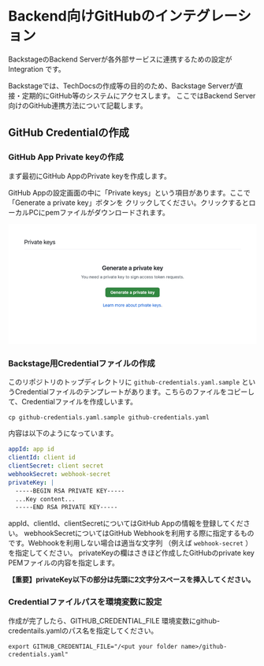 # Backend向けGitHubのインテグレーション

BackstageのBackend Serverが各外部サービスに連携するための設定が Integration です。

Backstageでは、TechDocsの作成等の目的のため、Backstage Serverが直接・定期的にGitHub等のシステムにアクセスします。
ここではBackend Server向けのGitHub連携方法について記載します。

## GitHub Credentialの作成

### GitHub App Private keyの作成

まず最初にGitHub AppのPrivate keyを作成します。

GitHub Appの設定画面の中に「Private keys」という項目があります。ここで「Generate a private key」ボタンを
クリックしてください。クリックするとローカルPCにpemファイルがダウンロードされます。

![generate github private key](./generate-private-key.png)

### Backstage用Credentialファイルの作成

このリポジトリのトップディレクトリに `github-credentials.yaml.sample` というCredentialファイルのテンプレートがあります。こちらのファイルをコピーして、Credentialファイルを作成しいます。

```shell
cp github-credentials.yaml.sample github-credentials.yaml

```

内容は以下のようになっています。

```yaml
appId: app id
clientId: client id
clientSecret: client secret
webhookSecret: webhook-secret
privateKey: |
  -----BEGIN RSA PRIVATE KEY-----
  ...Key content...
  -----END RSA PRIVATE KEY-----
```

appId、clientId、clientSecretについてはGitHub Appの情報を登録してください。
webhookSecretについてはGitHub Webhookを利用する際に指定するものです。Webhookを利用しない場合は適当な文字列
（例えば `webhook-secret` ）を指定してください。
privateKeyの欄はさきほど作成したGitHubのprivate key PEMファイルの内容を指定します。


**【重要】privateKey以下の部分は先頭に2文字分スペースを挿入してください。**


### Credentialファイルパスを環境変数に設定

作成が完了したら、GITHUB_CREDENTIAL_FILE 環境変数にgithub-credentails.yamlのパス名を指定してください。

```shell
export GITHUB_CREDENTIAL_FILE="/<put your folder name>/github-credentials.yaml"

```

